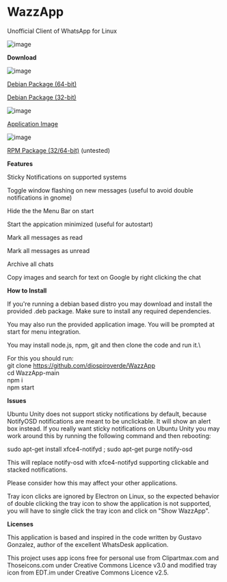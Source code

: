 # WazzApp
Unofficial Client of WhatsApp for Linux

![image](https://user-images.githubusercontent.com/79201496/109441124-4c2b7c00-7a2c-11eb-9bf8-042224ebea77.png)

**Download**

![image](https://www.debian.org/logos/openlogo-50.png)

[Debian Package (64-bit)](https://lx-dynamics.com/wazzapp_0.1.1_amd64.deb)

[Debian Package (32-bit)](https://lx-dynamics.com/wazzapp_0.1.1_i386.deb)

![image](https://lx-dynamics.com/appimage.png)

[Application Image](https://lx-dynamics.com/wazzapp%200.1.1.AppImage)

![image](https://lx-dynamics.com/redhat.png)

[RPM Package (32/64-bit)](https://lx-dynamics.com/wazzapp-0.1.1.x86_64.rpm) (untested)

**Features**

Sticky Notifications on supported systems

Toggle window flashing on new messages (useful to avoid double notifications in gnome)

Hide the the Menu Bar on start

Start the appication minimized (useful for autostart)

Mark all messages as read

Mark all messages as unread

Archive all chats

Copy images and search for text on Google by right clicking the chat

**How to Install**

If you're running a debian based distro you may download and install the provided .deb package. Make sure to install any required dependencies.

You may also run the provided application image. You will be prompted at start for menu integration.

You may install node.js, npm, git and then clone the code and run it.\

 For this you should run:\
 git clone https://github.com/diospiroverde/WazzApp \
 cd WazzApp-main\
 npm i\
 npm start

**Issues**

Ubuntu Unity does not support sticky notifications by default, because NotifyOSD notifications are meant to be unclickable.
It will show an alert box instead.
If you really want sticky notifications on Ubuntu Unity you may work around this by running the following command and then rebooting:

sudo apt-get install xfce4-notifyd ; sudo apt-get purge notify-osd

This will replace notify-osd with xfce4-notifyd supporting clickable and stacked notifications.

Please consider how this may affect your other applications.

Tray icon clicks are ignored by Electron on Linux, so the expected behavior of double clicking the tray icon to show the
application is not supported, you will have to single click the tray icon and click on "Show WazzApp".

**Licenses**

This application is based and inspired in the code written by Gustavo Gonzalez, author of the excellent WhatsDesk application.

This project uses app icons free for personal use from Clipartmax.com and Thoseicons.com under Creative Commons Licence v3.0 and modified tray icon from EDT.im under Creative Commons Licence v2.5.
